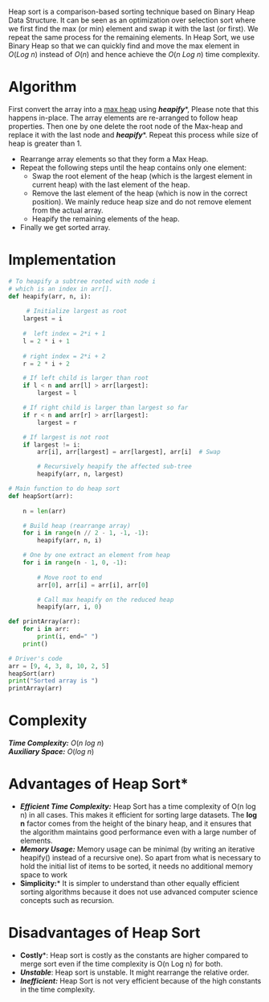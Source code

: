 Heap sort is a comparison-based sorting technique based on Binary Heap Data Structure. It can be seen as an optimization over selection sort where we first find the max (or min) element and swap it with the last (or first). We repeat the same process for the remaining elements. In Heap Sort, we use Binary Heap so that we can quickly find and move the max element in $O(Log\ n)$ instead of $O(n)$ and hence achieve the $O(n\ Log \ n)$ time complexity.
# Algorithm

First convert the array into a [max heap](https://www.geeksforgeeks.org/introduction-to-max-heap-data-structure/) using ***heapify****, Please note that this happens in-place. The array elements are re-arranged to follow heap properties. Then one by one delete the root node of the Max-heap and replace it with the last node and ***heapify****. Repeat this process while size of heap is greater than 1.

- Rearrange array elements so that they form a Max Heap.
- Repeat the following steps until the heap contains only one element:
    - Swap the root element of the heap (which is the largest element in current heap) with the last element of the heap.
    - Remove the last element of the heap (which is now in the correct position). We mainly reduce heap size and do not remove element from the actual array.
    - Heapify the remaining elements of the heap.
- Finally we get sorted array.
# Implementation
```python
# To heapify a subtree rooted with node i
# which is an index in arr[].
def heapify(arr, n, i):
    
     # Initialize largest as root
    largest = i 
    
    #  left index = 2*i + 1
    l = 2 * i + 1 
    
    # right index = 2*i + 2
    r = 2 * i + 2  

    # If left child is larger than root
    if l < n and arr[l] > arr[largest]:
        largest = l

    # If right child is larger than largest so far
    if r < n and arr[r] > arr[largest]:
        largest = r

    # If largest is not root
    if largest != i:
        arr[i], arr[largest] = arr[largest], arr[i]  # Swap

        # Recursively heapify the affected sub-tree
        heapify(arr, n, largest)

# Main function to do heap sort
def heapSort(arr):
    
    n = len(arr) 

    # Build heap (rearrange array)
    for i in range(n // 2 - 1, -1, -1):
        heapify(arr, n, i)

    # One by one extract an element from heap
    for i in range(n - 1, 0, -1):
      
        # Move root to end
        arr[0], arr[i] = arr[i], arr[0] 

        # Call max heapify on the reduced heap
        heapify(arr, i, 0)

def printArray(arr):
    for i in arr:
        print(i, end=" ")
    print()

# Driver's code
arr = [9, 4, 3, 8, 10, 2, 5] 
heapSort(arr)
print("Sorted array is ")
printArray(arr)
```
# Complexity
***Time Complexity:*** $O(n\ log\ n)$  
***Auxiliary Space:*** $O(log\ n)$

# **Advantages of Heap Sort***
- ***Efficient Time Complexity:*** Heap Sort has a time complexity of O(n log n) in all cases. This makes it efficient for sorting large datasets. The ****log n**** factor comes from the height of the binary heap, and it ensures that the algorithm maintains good performance even with a large number of elements.
- ***Memory Usage:*** Memory usage can be minimal (by writing an iterative heapify() instead of a recursive one). So apart from what is necessary to hold the initial list of items to be sorted, it needs no additional memory space to work
- **Simplicity:*** It is simpler to understand than other equally efficient sorting algorithms because it does not use advanced computer science concepts such as recursion.

# Disadvantages of Heap Sort
- **Costly***: Heap sort is costly as the constants are higher compared to merge sort even if the time complexity is O(n Log n) for both.
- ***Unstable***: Heap sort is unstable. It might rearrange the relative order.
- ***Inefficient:*** Heap Sort is not very efficient because of the high constants in the time complexity.